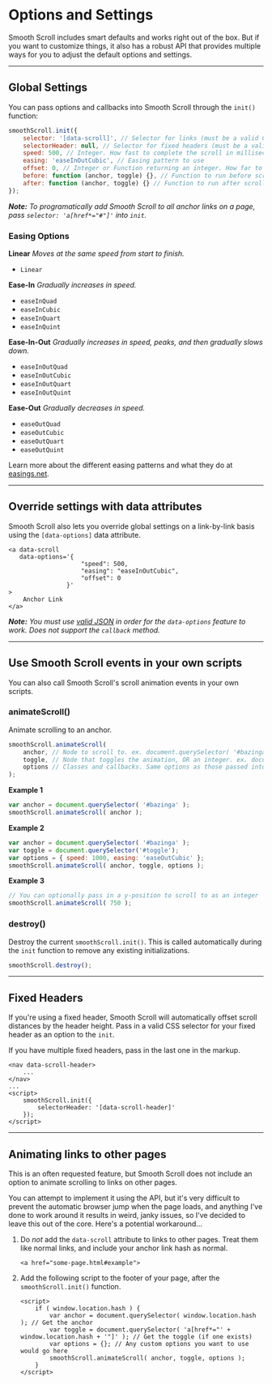 # Options and Settings

Smooth Scroll includes smart defaults and works right out of the box. But if you want to customize things, it also has a robust API that provides multiple ways for you to adjust the default options and settings.

<hr>

## Global Settings

You can pass options and callbacks into Smooth Scroll through the `init()` function:

```javascript
smoothScroll.init({
	selector: '[data-scroll]', // Selector for links (must be a valid CSS selector)
	selectorHeader: null, // Selector for fixed headers (must be a valid CSS selector) [optional]
	speed: 500, // Integer. How fast to complete the scroll in milliseconds
	easing: 'easeInOutCubic', // Easing pattern to use
	offset: 0, // Integer or Function returning an integer. How far to offset the scrolling anchor location in pixels
	before: function (anchor, toggle) {}, // Function to run before scrolling starts
	after: function (anchor, toggle) {} // Function to run after scrolling completes
});
```

***Note:*** *To programatically add Smooth Scroll to all anchor links on a page, pass `selector: 'a[href*="#"]'` into `init`.*

### Easing Options

**Linear**
*Moves at the same speed from start to finish.*

* `Linear`


**Ease-In**
*Gradually increases in speed.*

* `easeInQuad`
* `easeInCubic`
* `easeInQuart`
* `easeInQuint`


**Ease-In-Out**
*Gradually increases in speed, peaks, and then gradually slows down.*

* `easeInOutQuad`
* `easeInOutCubic`
* `easeInOutQuart`
* `easeInOutQuint`


**Ease-Out**
*Gradually decreases in speed.*

* `easeOutQuad`
* `easeOutCubic`
* `easeOutQuart`
* `easeOutQuint`


Learn more about the different easing patterns and what they do at [easings.net](http://easings.net/).

<hr>


## Override settings with data attributes

Smooth Scroll also lets you override global settings on a link-by-link basis using the `[data-options]` data attribute.

```markup
<a data-scroll
   data-options='{
					"speed": 500,
					"easing": "easeInOutCubic",
					"offset": 0
				}'
>
	Anchor Link
</a>
```

***Note:*** *You must use [valid JSON](http://jsonlint.com/) in order for the `data-options` feature to work. Does not support the `callback` method.*

<hr>


## Use Smooth Scroll events in your own scripts

You can also call Smooth Scroll's scroll animation events in your own scripts.

### animateScroll()
Animate scrolling to an anchor.

```javascript
smoothScroll.animateScroll(
	anchor, // Node to scroll to. ex. document.querySelector( '#bazinga' )
	toggle, // Node that toggles the animation, OR an integer. ex. document.querySelector( '#toggle' )
	options // Classes and callbacks. Same options as those passed into the init() function.
);
```

**Example 1**

```javascript
var anchor = document.querySelector( '#bazinga' );
smoothScroll.animateScroll( anchor );
```

**Example 2**

```javascript
var anchor = document.querySelector( '#bazinga' );
var toggle = document.querySelector('#toggle');
var options = { speed: 1000, easing: 'easeOutCubic' };
smoothScroll.animateScroll( anchor, toggle, options );
```

**Example 3**

```javascript
// You can optionally pass in a y-position to scroll to as an integer
smoothScroll.animateScroll( 750 );
```

### destroy()
Destroy the current `smoothScroll.init()`. This is called automatically during the `init` function to remove any existing initializations.

```javascript
smoothScroll.destroy();
```

<hr>


## Fixed Headers

If you're using a fixed header, Smooth Scroll will automatically offset scroll distances by the header height. Pass in a valid CSS selector for your fixed header as an option to the `init`.

If you have multiple fixed headers, pass in the last one in the markup.

```markup
<nav data-scroll-header>
	...
</nav>
...
<script>
	smoothScroll.init({
		selectorHeader: '[data-scroll-header]'
	});
</script>
```

<hr>


## Animating links to other pages

This is an often requested feature, but Smooth Scroll does not include an option to animate scrolling to links on other pages.

You can attempt to implement it using the API, but it's very difficult to prevent the automatic browser jump when the page loads, and anything I've done to work around it results in weird, janky issues, so I've decided to leave this out of the core. Here's a potential workaround...

1. Do *not* add the `data-scroll` attribute to links to other pages. Treat them like normal links, and include your anchor link hash as normal.

    ```markup
    <a href="some-page.html#example">
    ```
2. Add the following script to the footer of your page, after the `smoothScroll.init()` function.

    ```markup
    <script>
        if ( window.location.hash ) {
        	var anchor = document.querySelector( window.location.hash ); // Get the anchor
        	var toggle = document.querySelector( 'a[href*="' + window.location.hash + '"]' ); // Get the toggle (if one exists)
            var options = {}; // Any custom options you want to use would go here
            smoothScroll.animateScroll( anchor, toggle, options );
        }
    </script>
    ```
